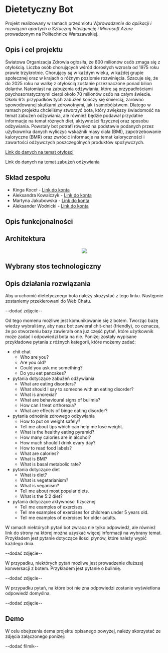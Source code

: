 # Dietetyczny Bot
Projekt realizowany w ramach przedmiotu *Wprowadzenie do aplikacji i rozwiązań opartych o Sztuczną Inteligencję i Microsoft Azure* prowadzonym na Politechnice Warszawskiej.

## Opis i cel projektu
Światowa Organizacja Zdrowia ogłosiła, że 800 milionów osób zmaga się z otyłością. Liczba osób chorujących wśród dorosłych wzrosła od 1975 roku prawie trzykrotnie. Chorujący są w każdym wieku, w każdej grupie społecznej oraz w krajach o różnym poziomie rozwinięcia. Szacuje się, że do 2025 roku na walkę z otyłością zostanie przeznaczone ponad bilion dolarów. Natomiast na zabużenia odżywiania, które są przypadłościami psychosomatycznymi cierpi około 70 milionów osób na całym świecie. Około 6% przypadków tych zabużeń kończy się śmiercią, zarówno spowodowanej skutkami zdrowotnymi, jak i samobójstwem. Dlatego w ramach projektu chcieliśmy stworzyć bota, który zwiększy świadomość na temat zabużeń odżywiania, ale również będzie podawał przydatne informacje na temat różnych diet, aktywności fizycznej oraz sposobu odżywiania. Powstały bot potrafi również na podstawie podanych przez użytkownika danych wyliczyć wskaźnik masy ciała (BMI), zapotrzebowanie kaloryczne (BMR) oraz zwrócić informacje na temat kaloryczności i zawartości odżywczych poszczególnych produktów spożywczych.

<a href="https://pulsmedycyny.pl/who-otylosc-to-choroba-ktora-dotyka-800-mln-ludzi-na-swiecie-1110168" target="_blank">Link do danych na temat otyłości</a>

<a href="https://psychologiawpraktyce.pl/artykul/zaburzenia-odzywiania-wsrod-dzieci-i-mlodziezy" target="_blank">Link do danych na temat zabużeń odżywiania</a>

## Skład zespołu
* Kinga Kocoł - <a href="https://github.com/kingakocol" target="_blank">Link do konta</a>
* Aleksandra Kowalczyk - <a href="https://github.com/Olakow" target="_blank">Link do konta</a>
* Martyna Jakubowska - <a href="https://github.com/mjakubowska" target="_blank">Link do konta</a>
* Aleksander Wodnicki - <a href="https://github.com/AleksanderWodnicki" target="_blank">Link do konta</a>

## Opis funkcjonalności

## Architektura
<p align="center">
  <img src="https://user-images.githubusercontent.com/64069048/144723367-8dfed661-4a9c-414f-b923-1bacd1e96b69.png"/>
</p>

## Wybrany stos technologiczny

## Opis działania rozwiązania
Aby uruchomić dietetycznego bota należy skożystać z tego linku. Następnie zostaniemy przekierowani do Web Chatu.

--dodać zdjęcie--

Od tego momenu możliwe jest komunikowanie się z botem. Tworząc bazę wiedzy wybraliśmy, aby nasz bot zawierał chit-chat (friendly), co oznacza, że po stworzeniu bazy zawierała ona już część pytań, które użytkownik może zadać i odpowiedzi bota na nie. Poniżej zostały wypisane przykładowe pytania z różnych kategorii, które możemy zadać:
- chit chat
  - Who are you?
  - Are you old?
  - Could you ask me something?
  - Do you eat pancakes?
- pytania dotyczące zabużeń odżywiania
  - What are eating disorders?
  - What should I say to someone with an eating disorder? 
  - What is anorexia?
  - What are behavioural signs of bulimia?
  - How can I treat orthorexia?
  - What are effects of binge eating disorder?
- pytania odnośnie zdrowego odżywiania
  - How to put on weight safely?
  - Tell me about tips which can help me lose weight.
  - What is the healthy eating pyramid?
  - How many calories are in alcohol?
  - How much should I drink evary day?
  - How to read food labels?
  - What are calories?
  - What is BMI?
  - What is basal metabolic rate?
- pytania dotyczące diet
  - What is diet?
  - What is vegetarianism?
  - What is veganism?
  - Tell me about most popular diets.
  - What is the 5:2 diet?
- pytania dotyczące aktywności fizycznej
  - Tell me examples of exercises.
  - Tell me examples of exercises for childrean under 5 years old.
  - Tell me examples of exercises for older adults.

W ramach niektórych pytań bot zwraca nie tylko odpowiedź, ale również link do strony na której można uzyskać więcej informacji na wybrany temat. Przykładem jest pytanie dotyczące ilości płynów, które należy wypić każdego dnia.

--dodać zdjęcie--

W przypadku, niektórych pytań możliwe jest prowadzenie dłuższej konwersacji z botem. Przykładem jest pytanie o bulimię.

--dodać zdjęcie--

W przypadku pytań, na które bot nie zna odpowiedzi zostanie wyświetlona odpowiedź domyślna.

--dodać zdjęcie--

## Demo
W celu obejrzenia dema projektu opisanego powyżej, należy skorzystać ze zdjęcia załączonego poniżej:

--dodać filmik--
